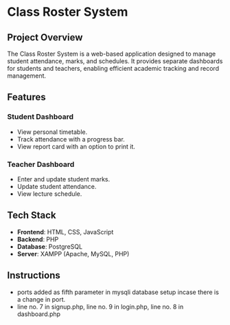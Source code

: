 # Class Roster System

## Project Overview
The Class Roster System is a web-based application designed to manage student attendance, marks, and schedules. It provides separate dashboards for students and teachers, enabling efficient academic tracking and record management.

## Features
### Student Dashboard
- View personal timetable.
- Track attendance with a progress bar.
- View report card with an option to print it.

### Teacher Dashboard
- Enter and update student marks.
- Update student attendance.
- View lecture schedule.

## Tech Stack
- **Frontend**: HTML, CSS, JavaScript
- **Backend**: PHP
- **Database**: PostgreSQL
- **Server**: XAMPP (Apache, MySQL, PHP)


## Instructions
- ports added as fifth parameter in mysqli database setup incase there is a change in port.
- line no. 7 in signup.php, line no. 9 in login.php, line no. 8 in dashboard.php


